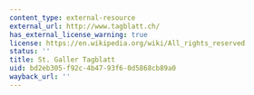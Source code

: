 ```yaml
---
content_type: external-resource
external_url: http://www.tagblatt.ch/
has_external_license_warning: true
license: https://en.wikipedia.org/wiki/All_rights_reserved
status: ''
title: St. Galler Tagblatt
uid: bd2eb305-f92c-4b47-93f6-0d5868cb89a0
wayback_url: ''
---
```

